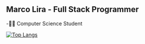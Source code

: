 <h2> Marco Lira - Full Stack Programmer </h2>
<p>-👨‍💻 Computer Science Student</p>


[![Top Langs](https://github-readme-stats-git-masterrstaa-rickstaa.vercel.app/api/top-langs/?username=Dev-MarcoLira&theme=dracula&show_icons=true)](https://github.com/Dev-MarcoLira)
